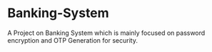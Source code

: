 # Banking-System

A Project on Banking System which is mainly focused on password encryption and OTP Generation for security.
